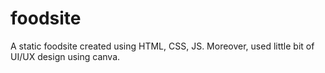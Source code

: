 # foodsite
A static foodsite created using HTML, CSS, JS. Moreover, used little bit of UI/UX design using canva. 
